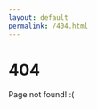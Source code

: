 ```yaml
---
layout: default
permalink: /404.html
---
```

<div class="page-title">
  <h1>404</h1>
</div>

Page not found! :(